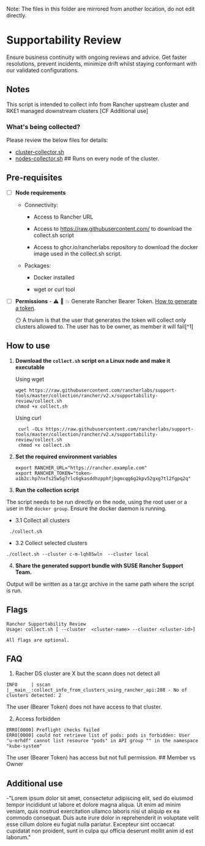 Note: The files in this folder are mirrored from another location, do not edit directly.

# Supportability Review

Ensure business continuity with ongoing reviews and advice. Get faster resolutions, prevent incidents, minimize drift whilst staying conformant with our validated configurations.

## Notes
This script is intended to collect info from Rancher upstream cluster and RKE1 managed downstream clusters [CF Additional use]

### What's being collected?

Please review the below files for details:

- [cluster-collector.sh](./cluster-collector.sh)
- [nodes-collector.sh](./nodes-collector.sh) ## Runs on every node of the cluster.

## Pre-requisites


- [ ] **Node requirements**
  - Connectivity: 
      - Access to Rancher URL
                
      - Access to https://raw.githubusercontent.com/ to download the collect.sh script
      
      - Access to ghcr.io/rancherlabs repository to download the docker image used in the collect.sh script.
                
  - Packages:  
      - Docker installed
       
      - wget or curl tool
   
- [ ] **Permissions** 
      - ⚠️ 🥦 💥 Generate Rancher Bearer Token.  [How to generate a token](https://ranchermanager.docs.rancher.com/reference-guides/user-settings/api-keys#docusaurus_skipToContent_fallback).
      
     :no_mouth: A truism is that the user that generates the token will collect only clusters allowed to. The user has to be owner, as member it will fail[^1]
      
## How to use

1. **Download the `collect.sh` script on a Linux node and make it executable**

    Using wget
    ```shell
    wget https://raw.githubusercontent.com/rancherlabs/support-tools/master/collection/rancher/v2.x/supportability-review/collect.sh
    chmod +x collect.sh
    ```
   Using curl
   ```shell
    curl -OLs https://raw.githubusercontent.com/rancherlabs/support-tools/master/collection/rancher/v2.x/supportability-review/collect.sh
    chmod +x collect.sh
    ```
2. **Set the required environment variables**
    ```shell
   export RANCHER_URL="https://rancher.example.com"
   export RANCHER_TOKEN="token-a1b2c:hp7nxfs25w5g7rlc6gkasddhzpphfjbgmcqg6g2kpv52gxg7tl2fgpq2q"
 
   ```
3. **Run the collection script**

 The script needs to be run directly on the node, using the root user or a user in the ```docker group```. Ensure the docker daemon is running.
  - 3.1 Collect all clusters
```
 ./collect.sh
```
 - 3.2 Collect selected clusters
 ```
 ./collect.sh --cluster c-m-lqh85wln  --cluster local
```
 
4. **Share the generated support bundle with SUSE Rancher Support Team.**

Output will be written as a tar.gz archive in the same path where the script is run.

## Flags
```shell
Rancher Supportability Review
Usage: collect.sh [ --cluster  <cluster-name> --cluster <cluster-id>]

All flags are optional.
```
## FAQ
1) Racher DS cluster are X but the scann does not detect all
```
INFO     | sscan |__main__:collect_info_from_clusters_using_rancher_api:288 - No of clusters detected: 2
```
The user (Bearer Token) does not have access to that cluster.

2) Access forbidden
```
ERRO[0000] Preflight checks failed
ERRO[0000] could not retrieve list of pods: pods is forbidden: User "u-mrhdf" cannot list resource "pods" in API group "" in the namespace "kube-system"
```
The user (Bearer Token) has access but not full permission. ## Member vs Owner

## Additional use
-"Lorem ipsum dolor sit amet, consectetur adipiscing elit, sed do eiusmod tempor incididunt ut labore et dolore magna aliqua. Ut enim ad minim veniam, quis nostrud exercitation ullamco laboris nisi ut aliquip ex ea commodo consequat. Duis aute irure dolor in reprehenderit in voluptate velit esse cillum dolore eu fugiat nulla pariatur. Excepteur sint occaecat cupidatat non proident, sunt in culpa qui officia deserunt mollit anim id est laborum."
